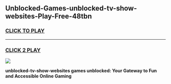
## Unblocked-Games-unblocked-tv-show-websites-Play-Free-48tbn
<h3>
<a href="https://premium76.site?title=unblocked-tv-show-websites&ref=18A1">CLICK TO PLAY</a></h3>
<hr>

<h3>
<a href="https://premium76.site?title=unblocked-tv-show-websites&ref=18A1">CLICK 2 PLAY</a>
  
</h3>

<a href="https://premium76.site?title=unblocked-tv-show-websites&ref=18A1"><img src="https://clearcache.store/games.png"></a>


**unblocked-tv-show-websites games unblocked: Your Gateway to Fun and Accessible Online Gaming**
